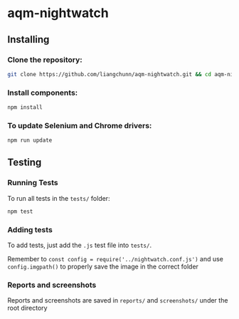 # aqm-nightwatch
## Installing

### Clone the repository:
```sh
git clone https://github.com/liangchunn/aqm-nightwatch.git && cd aqm-nightwatch
```
### Install components:
```sh
npm install
```

### To update Selenium and Chrome drivers:
```sh
npm run update
```

## Testing

### Running Tests
To run all tests in the `tests/` folder:
```sh
npm test
```

### Adding tests
To add tests, just add the `.js` test file into `tests/`.

Remember to `const config = require('../nightwatch.conf.js')` and use `config.imgpath()` to properly save the image in the correct folder

### Reports and screenshots
Reports and screenshots are saved in `reports/` and `screenshots/` under the root directory
